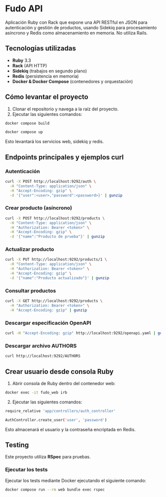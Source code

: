 # Fudo API

Aplicación Ruby con Rack que expone una API RESTful en JSON para autenticación y gestión de productos, usando Sidekiq para procesamiento asíncrono y Redis como almacenamiento en memoria. No utiliza Rails.

## Tecnologías utilizadas

- **Ruby** 3.3
- **Rack** (API HTTP)
- **Sidekiq** (trabajos en segundo plano)
- **Redis** (persistencia en memoria)
- **Docker & Docker Compose** (contenedores y orquestación)

## Cómo levantar el proyecto

1. Clonar el repositorio y navega a la raíz del proyecto.
2. Ejecutar las siguientes comandos:

```bash
docker compose build

docker compose up
```

Esto levantará los servicios web, sidekiq y redis.

## Endpoints principales y ejemplos curl

### Autenticación

```bash
curl -X POST http://localhost:9292/auth \
  -H "Content-Type: application/json" \
  -H "Accept-Encoding: gzip" \
  -d '{"user":<user>,"password":<password>}' | gunzip
```

### Crear producto (asíncrono)

```bash
curl -X POST http://localhost:9292/products \
  -H "Content-Type: application/json" \
  -H "Authorization: Bearer <token>" \
  -H "Accept-Encoding: gzip" \
  -d '{"name":"Producto de prueba"}' | gunzip
```


### Actualizar producto

```bash
curl -X PUT http://localhost:9292/products/1 \
  -H "Content-Type: application/json" \
  -H "Authorization: Bearer <token>" \
  -H "Accept-Encoding: gzip" \
  -d '{"name":"Producto actualizado"}' | gunzip
```

### Consultar productos

```bash
curl -X GET http://localhost:9292/products \
  -H "Authorization: Bearer <token>" \
  -H "Accept-Encoding: gzip" | gunzip
```

### Descargar especificación OpenAPI

```bash
curl -H "Accept-Encoding: gzip" http://localhost:9292/openapi.yaml | gunzip
```

### Descargar archivo AUTHORS

```bash
curl http://localhost:9292/AUTHORS
```

## Crear usuario desde consola Ruby

1. Abrir consola de Ruby dentro del contenedor web:

```bash
docker exec -it fudo_web irb
```

2. Ejecutar las siguientes comandos:

```bash
require_relative 'app/controllers/auth_controller'

AuthController.create_user('user', 'password')
```

Esto almacenará el usuario y la contraseña encriptada en Redis.

## Testing

Este proyecto utiliza **RSpec** para pruebas.

### Ejecutar los tests

Ejecutar los tests mediante Docker ejecutando el siguiente comando:

```bash
docker compose run --rm web bundle exec rspec
```
